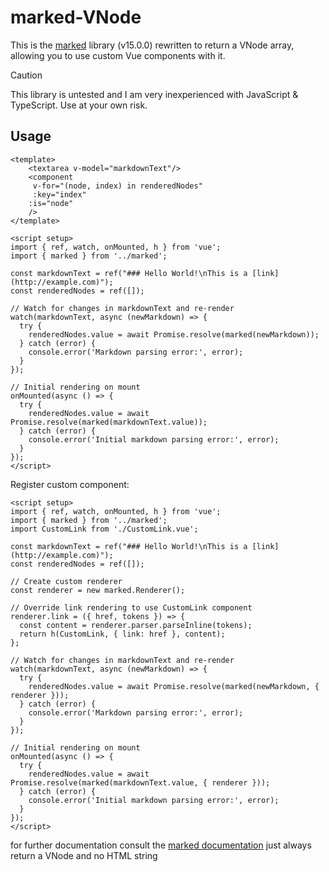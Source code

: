 # marked-VNode
This is the [marked](https://github.com/markedjs/marked) library (v15.0.0) rewritten to return a VNode array, allowing you to use custom Vue components with it.

> [!CAUTION]  
> This library is untested and I am very inexperienced with JavaScript & TypeScript. Use at your own risk.

## Usage
```vue
<template>  
    <textarea v-model="markdownText"/>
    <component 
     v-for="(node, index) in renderedNodes" 
     :key="index" 
    :is="node"
    />
</template>

<script setup>
import { ref, watch, onMounted, h } from 'vue';
import { marked } from '../marked';

const markdownText = ref("### Hello World!\nThis is a [link](http://example.com)");
const renderedNodes = ref([]);

// Watch for changes in markdownText and re-render
watch(markdownText, async (newMarkdown) => {
  try {
    renderedNodes.value = await Promise.resolve(marked(newMarkdown));
  } catch (error) {
    console.error('Markdown parsing error:', error);
  }
});

// Initial rendering on mount
onMounted(async () => {
  try {
    renderedNodes.value = await Promise.resolve(marked(markdownText.value));
  } catch (error) {
    console.error('Initial markdown parsing error:', error);
  }
});
</script>
```

Register custom component:
```vue
<script setup>
import { ref, watch, onMounted, h } from 'vue';
import { marked } from '../marked';
import CustomLink from './CustomLink.vue';

const markdownText = ref("### Hello World!\nThis is a [link](http://example.com)");
const renderedNodes = ref([]);

// Create custom renderer
const renderer = new marked.Renderer();

// Override link rendering to use CustomLink component
renderer.link = ({ href, tokens }) => {
  const content = renderer.parser.parseInline(tokens);
  return h(CustomLink, { link: href }, content);
};

// Watch for changes in markdownText and re-render
watch(markdownText, async (newMarkdown) => {
  try {
    renderedNodes.value = await Promise.resolve(marked(newMarkdown, { renderer }));
  } catch (error) {
    console.error('Markdown parsing error:', error);
  }
});

// Initial rendering on mount
onMounted(async () => {
  try {
    renderedNodes.value = await Promise.resolve(marked(markdownText.value, { renderer }));
  } catch (error) {
    console.error('Initial markdown parsing error:', error);
  }
});
</script>
```

for further documentation consult the [marked documentation](https://marked.js.org/) just always return a VNode and no HTML string

